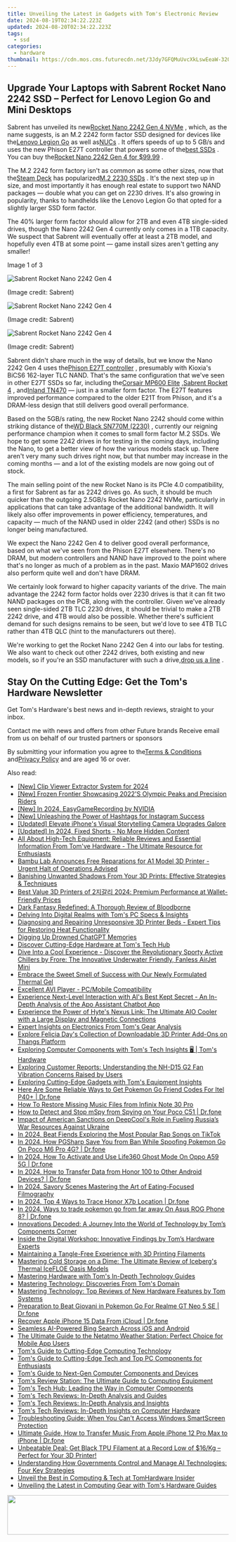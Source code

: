 ```yaml
---
title: Unveiling the Latest in Gadgets with Tom's Electronic Review
date: 2024-08-19T02:34:22.223Z
updated: 2024-08-20T02:34:22.223Z
tags:
  - ssd
categories:
  - hardware
thumbnail: https://cdn.mos.cms.futurecdn.net/3Jdy7GFQMuUvcXkLswEeaW-320-80.jpg
---
```


## Upgrade Your Laptops with Sabrent Rocket Nano 2242 SSD – Perfect for Lenovo Legion Go and Mini Desktops

Sabrent has unveiled its new[Rocket Nano 2242 Gen 4 NVMe](https://sabrent.com/collections/internal-memory/products/sb-2142-1tb) , which, as the name suggests, is an M.2 2242 form factor SSD designed for devices like the[Lenovo Legion Go](https://tools.techidaily.com) as well as[NUCs](https://tools.techidaily.com) . It offers speeds of up to 5 GB/s and uses the new Phison E27T controller that powers some of the[best SSDs](https://tools.techidaily.com) . You can buy the[Rocket Nano 2242 Gen 4 for $99.99](https://target.georiot.com/Proxy.ashx?tsid=45723&GR%5FURL=https%3A%2F%2Famazon.com%2Fdp%2FB0D3FMCPRG%3Ftag%3Dhawk-future-20%26ascsubtag%3Dtomshardware-us-6860222424393331973-20) .  
  
 The M.2 2242 form factory isn't as common as some other sizes, now that the[Steam Deck](https://tools.techidaily.com) has popularized[M.2 2230 SSDs](https://tools.techidaily.com) . It's the next step up in size, and most importantly it has enough real estate to support two NAND packages — double what you can get on 2230 drives. It's also growing in popularity, thanks to handhelds like the Lenovo Legion Go that opted for a slightly larger SSD form factor.  
  
 The 40% larger form factor should allow for 2TB and even 4TB single-sided drives, though the Nano 2242 Gen 4 currently only comes in a 1TB capacity. We suspect that Sabrent will eventually offer at least a 2TB model, and hopefully even 4TB at some point — game install sizes aren't getting any smaller!

 Image 1 of 3

![Sabrent Rocket Nano 2242 Gen 4](https://vanilla.futurecdn.net/cyclingnews/media/img/missing-image.svg)

 (Image credit: Sabrent)

![Sabrent Rocket Nano 2242 Gen 4](https://vanilla.futurecdn.net/cyclingnews/media/img/missing-image.svg)

 (Image credit: Sabrent)

![Sabrent Rocket Nano 2242 Gen 4](https://vanilla.futurecdn.net/cyclingnews/media/img/missing-image.svg)

 (Image credit: Sabrent)

 Sabrent didn't share much in the way of details, but we know the Nano 2242 Gen 4 uses the[Phison E27T controller](https://tools.techidaily.com) , presumably with Kioxia's BiCS6 162-layer TLC NAND. That's the same configuration that we've seen in other E27T SSDs so far, including the[Corsair MP600 Elite](https://tools.techidaily.com) ,[Sabrent Rocket 4](https://tools.techidaily.com) , and[Inland TN470](https://tools.techidaily.com) — just in a smaller form factor. The E27T features improved performance compared to the older E21T from Phison, and it's a DRAM-less design that still delivers good overall performance.  
  
 Based on the 5GB/s rating, the new Rocket Nano 2242 should come within striking distance of the[WD Black SN770M (2230)](https://tools.techidaily.com) , currently our reigning performance champion when it comes to small form factor M.2 SSDs. We hope to get some 2242 drives in for testing in the coming days, including the Nano, to get a better view of how the various models stack up. There aren't very many such drives right now, but that number may increase in the coming months — and a lot of the existing models are now going out of stock.  
  
 The main selling point of the new Rocket Nano is its PCIe 4.0 compatibility, a first for Sabrent as far as 2242 drives go. As such, it should be much quicker than the outgoing 2.5GB/s Rocket Nano 2242 NVMe, particularly in applications that can take advantage of the additional bandwidth. It will likely also offer improvements in power efficiency, temperatures, and capacity — much of the NAND used in older 2242 (and other) SSDs is no longer being manufactured.  
  
 We expect the Nano 2242 Gen 4 to deliver good overall performance, based on what we've seen from the Phison E27T elsewhere. There's no DRAM, but modern controllers and NAND have improved to the point where that's no longer as much of a problem as in the past. Maxio MAP1602 drives also perform quite well and don't have DRAM.  
  
 We certainly look forward to higher capacity variants of the drive. The main advantage the 2242 form factor holds over 2230 drives is that it can fit two NAND packages on the PCB, along with the controller. Given we've already seen single-sided 2TB TLC 2230 drives, it should be trivial to make a 2TB 2242 drive, and 4TB would also be possible. Whether there's sufficient demand for such designs remains to be seen, but we'd love to see 4TB TLC rather than 4TB QLC (hint to the manufacturers out there).  
  
 We're working to get the Rocket Nano 2242 Gen 4 into our labs for testing. We also want to check out other 2242 drives, both existing and new models, so if you're an SSD manufacturer with such a drive,[drop us a line](https://tools.techidaily.com) .

## Stay On the Cutting Edge: Get the Tom's Hardware Newsletter

 Get Tom's Hardware's best news and in-depth reviews, straight to your inbox.

 Contact me with news and offers from other Future brands  Receive email from us on behalf of our trusted partners or sponsors

 By submitting your information you agree to the[Terms & Conditions](https://futureplc.com/terms-conditions/) and[Privacy Policy](https://futureplc.com/privacy-policy/) and are aged 16 or over.

<ins class="adsbygoogle"
     style="display:block"
     data-ad-format="autorelaxed"
     data-ad-client="ca-pub-7571918770474297"
     data-ad-slot="1223367746"></ins>



<ins class="adsbygoogle"
     style="display:block"
     data-ad-client="ca-pub-7571918770474297"
     data-ad-slot="8358498916"
     data-ad-format="auto"
     data-full-width-responsive="true"></ins>

<span class="atpl-alsoreadstyle">Also read:</span>
<div><ul>
<li><a href="https://remote-screen-capture.techidaily.com/new-clip-viewer-extractor-system-for-2024/"><u>[New] Clip Viewer Extractor System for 2024</u></a></li>
<li><a href="https://some-knowledge.techidaily.com/new-frozen-frontier-showcasing-2022s-olympic-peaks-and-precision-riders/"><u>[New] Frozen Frontier  Showcasing 2022'S Olympic Peaks and Precision Riders</u></a></li>
<li><a href="https://screen-video-capture.techidaily.com/new-in-2024-easygamerecording-by-nvidia/"><u>[New] In 2024, EasyGameRecording by NVIDIA</u></a></li>
<li><a href="https://instagram-video-files.techidaily.com/new-unleashing-the-power-of-hashtags-for-instagram-success/"><u>[New] Unleashing the Power of Hashtags for Instagram Success</u></a></li>
<li><a href="https://fox-glue.techidaily.com/updated-elevate-iphones-visual-storytelling-camera-upgrades-galore/"><u>[Updated] Elevate iPhone's Visual Storytelling  Camera Upgrades Galore</u></a></li>
<li><a href="https://eaxpv-info.techidaily.com/updated-in-2024-fixed-shorts-no-more-hidden-content/"><u>[Updated] In 2024, Fixed Shorts - No More Hidden Content</u></a></li>
<li><a href="https://hardware-tips.techidaily.com/all-about-high-tech-equipment-reliable-reviews-and-essential-information-from-tomve-hardware-the-ultimate-resource-for-enthusiasts/"><u>All About High-Tech Equipment: Reliable Reviews and Essential Information From Tom've Hardware - The Ultimate Resource for Enthusiasts</u></a></li>
<li><a href="https://hardware-tips.techidaily.com/bambu-lab-announces-free-reparations-for-a1-model-3d-printer-urgent-halt-of-operations-advised/"><u>Bambu Lab Announces Free Reparations for A1 Model 3D Printer - Urgent Halt of Operations Advised</u></a></li>
<li><a href="https://hardware-tips.techidaily.com/banishing-unwanted-shadows-from-your-3d-prints-effective-strategies-and-techniques/"><u>Banishing Unwanted Shadows From Your 3D Prints: Effective Strategies & Techniques</u></a></li>
<li><a href="https://hardware-tips.techidaily.com/best-value-3d-printers-of-2-2024-premium-performance-at-wallet-friendly-prices/"><u>Best Value 3D Printers of 2지갈리 2024: Premium Performance at Wallet-Friendly Prices</u></a></li>
<li><a href="https://buynow-marvelous.techidaily.com/dark-fantasy-redefined-a-thorough-review-of-bloodborne/"><u>Dark Fantasy Redefined: A Thorough Review of Bloodborne</u></a></li>
<li><a href="https://hardware-tips.techidaily.com/delving-into-digital-realms-with-toms-pc-specs-and-insights/"><u>Delving Into Digital Realms with Tom's PC Specs & Insights</u></a></li>
<li><a href="https://hardware-tips.techidaily.com/diagnosing-and-repairing-unresponsive-3d-printer-beds-expert-tips-for-restoring-heat-functionality/"><u>Diagnosing and Repairing Unresponsive 3D Printer Beds - Expert Tips for Restoring Heat Functionality</u></a></li>
<li><a href="https://tech-revival.techidaily.com/digging-up-drowned-chatgpt-memories/"><u>Digging Up Drowned ChatGPT Memories</u></a></li>
<li><a href="https://hardware-tips.techidaily.com/discover-cutting-edge-hardware-at-toms-tech-hub/"><u>Discover Cutting-Edge Hardware at Tom's Tech Hub</u></a></li>
<li><a href="https://hardware-tips.techidaily.com/dive-into-a-cool-experience-discover-the-revolutionary-sporty-active-chillers-by-frore-the-innovative-underwater-friendly-fanless-airjet-mini/"><u>Dive Into a Cool Experience - Discover the Revolutionary Sporty Active Chillers by Frore: The Innovative Underwater Friendly, Fanless AirJet Mini</u></a></li>
<li><a href="https://hardware-tips.techidaily.com/embrace-the-sweet-smell-of-success-with-our-newly-formulated-thermal-gel/"><u>Embrace the Sweet Smell of Success with Our Newly Formulated Thermal Gel</u></a></li>
<li><a href="https://fox-cloud.techidaily.com/excellent-avi-player-pcmobile-compatibility/"><u>Excellent AVI Player - PC/Mobile Compatibility</u></a></li>
<li><a href="https://app-tips.techidaily.com/experience-next-level-interaction-with-ais-best-kept-secret-an-in-depth-analysis-of-the-apo-assistant-chatbot-app/"><u>Experience Next-Level Interaction with AI's Best Kept Secret - An In-Depth Analysis of the Apo Assistant Chatbot App</u></a></li>
<li><a href="https://hardware-tips.techidaily.com/1723175690571-experience-the-power-of-hytes-nexus-link-the-ultimate-aio-cooler-with-a-large-display-and-magnetic-connections/"><u>Experience the Power of Hyte's Nexus Link: The Ultimate AIO Cooler with a Large Display and Magnetic Connections</u></a></li>
<li><a href="https://hardware-tips.techidaily.com/expert-insights-on-electronics-from-toms-gear-analysis/"><u>Expert Insights on Electronics From Tom's Gear Analysis</u></a></li>
<li><a href="https://hardware-tips.techidaily.com/explore-felicia-days-collection-of-downloadable-3d-printer-add-ons-on-thangs-platform/"><u>Explore Felicia Day's Collection of Downloadable 3D Printer Add-Ons on Thangs Platform</u></a></li>
<li><a href="https://hardware-tips.techidaily.com/exploring-computer-components-with-toms-tech-insights-toms-hardware/"><u>Exploring Computer Components with Tom's Tech Insights 🖥️ | Tom's Hardware</u></a></li>
<li><a href="https://hardware-tips.techidaily.com/exploring-customer-reports-understanding-the-nh-d15-g2-fan-vibration-concerns-raised-by-users/"><u>Exploring Customer Reports: Understanding the NH-D15 G2 Fan Vibration Concerns Raised by Users</u></a></li>
<li><a href="https://hardware-tips.techidaily.com/exploring-cutting-edge-gadgets-with-toms-equipment-insights/"><u>Exploring Cutting-Edge Gadgets with Tom's Equipment Insights</u></a></li>
<li><a href="https://android-pokemon-go.techidaily.com/here-are-some-reliable-ways-to-get-pokemon-go-friend-codes-for-itel-p40plus-drfone-by-drfone-virtual-android/"><u>Here Are Some Reliable Ways to Get Pokemon Go Friend Codes For Itel P40+ | Dr.fone</u></a></li>
<li><a href="https://blog-min.techidaily.com/how-to-restore-missing-music-files-from-infinix-note-30-pro-by-fonelab-android-recover-music/"><u>How To  Restore Missing Music Files from Infinix Note 30 Pro</u></a></li>
<li><a href="https://location-social.techidaily.com/how-to-detect-and-stop-mspy-from-spying-on-your-poco-c51-drfone-by-drfone-virtual-android/"><u>How to Detect and Stop mSpy from Spying on Your Poco C51 | Dr.fone</u></a></li>
<li><a href="https://hardware-tips.techidaily.com/impact-of-american-sanctions-on-deepcools-role-in-fueling-russias-war-resources-against-ukraine/"><u>Impact of American Sanctions on DeepCool's Role in Fueling Russia’s War Resources Against Ukraine</u></a></li>
<li><a href="https://tiktok-videos.techidaily.com/in-2024-beat-fiends-exploring-the-most-popular-rap-songs-on-tiktok/"><u>In 2024, Beat Fiends  Exploring the Most Popular Rap Songs on TikTok</u></a></li>
<li><a href="https://pokemon-go-android.techidaily.com/in-2024-how-pgsharp-save-you-from-ban-while-spoofing-pokemon-go-on-poco-m6-pro-4g-drfone-by-drfone-virtual-android/"><u>In 2024, How PGSharp Save You from Ban While Spoofing Pokemon Go On Poco M6 Pro 4G? | Dr.fone</u></a></li>
<li><a href="https://location-social.techidaily.com/in-2024-how-to-activate-and-use-life360-ghost-mode-on-oppo-a59-5g-drfone-by-drfone-virtual-android/"><u>In 2024, How To Activate and Use Life360 Ghost Mode On Oppo A59 5G | Dr.fone</u></a></li>
<li><a href="https://android-transfer.techidaily.com/in-2024-how-to-transfer-data-from-honor-100-to-other-android-devices-drfone-by-drfone-transfer-from-android-transfer-from-android/"><u>In 2024, How to Transfer Data from Honor 100 to Other Android Devices? | Dr.fone</u></a></li>
<li><a href="https://fox-http.techidaily.com/in-2024-savory-scenes-mastering-the-art-of-eating-focused-filmography/"><u>In 2024, Savory Scenes  Mastering the Art of Eating-Focused Filmography</u></a></li>
<li><a href="https://android-location-track.techidaily.com/in-2024-top-4-ways-to-trace-honor-x7b-location-drfone-by-drfone-virtual-android/"><u>In 2024, Top 4 Ways to Trace Honor X7b Location | Dr.fone</u></a></li>
<li><a href="https://android-pokemon-go.techidaily.com/in-2024-ways-to-trade-pokemon-go-from-far-away-on-asus-rog-phone-8-drfone-by-drfone-virtual-android/"><u>In 2024, Ways to trade pokemon go from far away On Asus ROG Phone 8? | Dr.fone</u></a></li>
<li><a href="https://hardware-tips.techidaily.com/innovations-decoded-a-journey-into-the-world-of-technology-by-toms-components-corner/"><u>Innovations Decoded: A Journey Into the World of Technology by Tom’s Components Corner</u></a></li>
<li><a href="https://hardware-tips.techidaily.com/inside-the-digital-workshop-innovative-findings-by-toms-hardware-experts/"><u>Inside the Digital Workshop: Innovative Findings by Tom’s Hardware Experts</u></a></li>
<li><a href="https://hardware-tips.techidaily.com/maintaining-a-tangle-free-experience-with-3d-printing-filaments/"><u>Maintaining a Tangle-Free Experience with 3D Printing Filaments</u></a></li>
<li><a href="https://hardware-tips.techidaily.com/mastering-cold-storage-on-a-dime-the-ultimate-review-of-icebergs-thermal-icefloe-oasis-models/"><u>Mastering Cold Storage on a Dime: The Ultimate Review of Iceberg's Thermal IceFLOE Oasis Models</u></a></li>
<li><a href="https://hardware-tips.techidaily.com/mastering-hardware-with-toms-in-depth-technology-guides/"><u>Mastering Hardware with Tom's In-Depth Technology Guides</u></a></li>
<li><a href="https://hardware-tips.techidaily.com/mastering-technology-discoveries-from-toms-domain/"><u>Mastering Technology: Discoveries From Tom's Domain</u></a></li>
<li><a href="https://hardware-tips.techidaily.com/mastering-technology-top-reviews-of-new-hardware-features-by-tom-systems/"><u>Mastering Technology: Top Reviews of New Hardware Features by Tom Systems</u></a></li>
<li><a href="https://pokemon-go-android.techidaily.com/preparation-to-beat-giovani-in-pokemon-go-for-realme-gt-neo-5-se-drfone-by-drfone-virtual-android/"><u>Preparation to Beat Giovani in Pokemon Go For Realme GT Neo 5 SE | Dr.fone</u></a></li>
<li><a href="https://techidaily.com/recover-apple-iphone-15-data-from-icloud-drfone-by-drfone-ios-data-recovery-ios-data-recovery/"><u>Recover Apple iPhone 15 Data From iCloud | Dr.fone</u></a></li>
<li><a href="https://tech-haven.techidaily.com/1721947357179-seamless-ai-powered-bing-search-across-ios-and-android/"><u>Seamless AI-Powered Bing Search Across iOS and Android</u></a></li>
<li><a href="https://buynow-info.techidaily.com/the-ultimate-guide-to-the-netatmo-weather-station-perfect-choice-for-mobile-app-users/"><u>The Ultimate Guide to the Netatmo Weather Station: Perfect Choice for Mobile App Users</u></a></li>
<li><a href="https://hardware-tips.techidaily.com/toms-guide-to-cutting-edge-computing-technology/"><u>Tom's Guide to Cutting-Edge Computing Technology</u></a></li>
<li><a href="https://hardware-tips.techidaily.com/toms-guide-to-cutting-edge-tech-and-top-pc-components-for-enthusiasts/"><u>Tom's Guide to Cutting-Edge Tech and Top PC Components for Enthusiasts</u></a></li>
<li><a href="https://hardware-tips.techidaily.com/toms-guide-to-next-gen-computer-components-and-devices/"><u>Tom's Guide to Next-Gen Computer Components and Devices</u></a></li>
<li><a href="https://hardware-tips.techidaily.com/toms-review-station-the-ultimate-guide-to-computing-equipment/"><u>Tom's Review Station: The Ultimate Guide to Computing Equipment</u></a></li>
<li><a href="https://hardware-tips.techidaily.com/toms-tech-hub-leading-the-way-in-computer-components/"><u>Tom's Tech Hub: Leading the Way in Computer Components</u></a></li>
<li><a href="https://hardware-tips.techidaily.com/toms-tech-reviews-in-depth-analysis-and-guides/"><u>Tom's Tech Reviews: In-Depth Analysis and Guides</u></a></li>
<li><a href="https://hardware-tips.techidaily.com/1723125132090-toms-tech-reviews-in-depth-analysis-and-insights/"><u>Tom's Tech Reviews: In-Depth Analysis and Insights</u></a></li>
<li><a href="https://hardware-tips.techidaily.com/toms-tech-reviews-in-depth-insights-on-computer-hardware/"><u>Tom's Tech Reviews: In-Depth Insights on Computer Hardware</u></a></li>
<li><a href="https://win-howtos.techidaily.com/troubleshooting-guide-when-you-cant-access-windows-smartscreen-protection/"><u>Troubleshooting Guide: When You Can't Access Windows SmartScreen Protection</u></a></li>
<li><a href="https://iphone-transfer.techidaily.com/ultimate-guide-how-to-transfer-music-from-apple-iphone-12-pro-max-to-iphone-drfone-by-drfone-transfer-from-ios/"><u>Ultimate Guide, How to Transfer Music From Apple iPhone 12 Pro Max to iPhone | Dr.fone</u></a></li>
<li><a href="https://hardware-tips.techidaily.com/1723125150499-unbeatable-deal-get-black-tpu-filament-at-a-record-low-of-16kg-perfect-for-your-3d-printer/"><u>Unbeatable Deal: Get Black TPU Filament at a Record Low of $16/Kg – Perfect for Your 3D Printer!</u></a></li>
<li><a href="https://tech-hub.techidaily.com/understanding-how-governments-control-and-manage-ai-technologies-four-key-strategies/"><u>Understanding How Governments Control and Manage AI Technologies: Four Key Strategies</u></a></li>
<li><a href="https://hardware-tips.techidaily.com/unveil-the-best-in-computing-and-tech-at-tomhardware-insider/"><u>Unveil the Best in Computing & Tech at TomHardware Insider</u></a></li>
<li><a href="https://hardware-tips.techidaily.com/unveiling-the-latest-in-computing-gear-with-toms-hardware-guides/"><u>Unveiling the Latest in Computing Gear with Tom's Hardware Guides</u></a></li>
</ul></div>

<!-- affiliate ads begin -->
<a href="https://natural-cycles.sjv.io/c/5597632/2072200/17885" target="_top" id="2072200"><img src="//a.impactradius-go.com/display-ad/17885-2072200" border="0" alt="" width="728" height="90"/></a><img height="0" width="0" src="https://imp.pxf.io/i/5597632/2072200/17885" style="position:absolute;visibility:hidden;" border="0" />
<!-- affiliate ads end -->